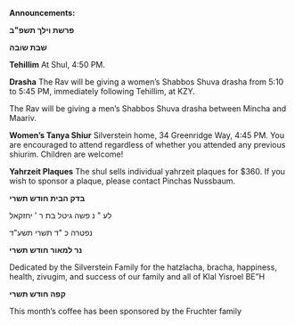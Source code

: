 **Announcements:**

**פרשת וילך תשפ"ב**

**שבת שובה**


**Tehillim** At Shul, 4:50 PM. 

**Drasha** The Rav will be giving a women’s Shabbos Shuva drasha from 5:10 to 5:45 PM,
immediately following Tehillim, at KZY.

The Rav will be giving a men’s Shabbos Shuva drasha between Mincha and Maariv.

**Women’s Tanya Shiur**  Silverstein home, 34 Greenridge Way, 4:45 PM. You are encouraged to attend regardless of whether you attended any previous shiurim. Children are welcome!

**Yahrzeit Plaques** The shul sells individual yahrzeit plaques for $360. If you wish to sponsor a plaque, please contact Pinchas Nussbaum.

**בדק הבית חודש תשרי**

לע " נ פשה גיטל בת ר ' יחזקאל

נפטרה כ "ד תשרי תשע"ד

**נר למאור חודש תשרי**

Dedicated by the Silverstein Family for the hatzlacha, bracha, happiness, health, zivugim, and success of our family and all of Klal Yisroel BE”H

**קפה חודש תשרי**  

This month’s coffee has been sponsored by the Fruchter family
